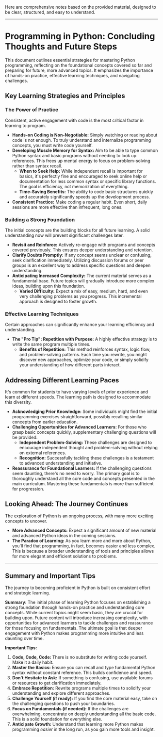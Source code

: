 Here are comprehensive notes based on the provided material, designed to be clear, structured, and easy to understand.

---

# Programming in Python: Concluding Thoughts and Future Steps

This document outlines essential strategies for mastering Python programming, reflecting on the foundational concepts covered so far and preparing for future, more advanced topics. It emphasizes the importance of hands-on practice, effective learning techniques, and navigating challenges.

## Key Learning Strategies and Principles

### The Power of Practice

Consistent, active engagement with code is the most critical factor in learning to program.

*   **Hands-on Coding is Non-Negotiable:** Simply watching or reading about code is not enough. To truly understand and internalize programming concepts, you must write code yourself.
*   **Developing Muscle Memory for Syntax:** Aim to be able to type common Python syntax and basic programs without needing to look up references. This frees up mental energy to focus on problem-solving rather than syntax recall.
    *   **When to Seek Help:** While independent recall is important for basics, it's perfectly fine and encouraged to seek online help or documentation for less common syntax or specific library functions. The goal is efficiency, not memorization of everything.
    *   **Time-Saving Benefits:** The ability to code basic structures quickly and accurately significantly speeds up the development process.
*   **Consistent Practice:** Make coding a regular habit. Even short, daily sessions are more effective than infrequent, long ones.

### Building a Strong Foundation

The initial concepts are the building blocks for all future learning. A solid understanding now will prevent significant challenges later.

*   **Revisit and Reinforce:** Actively re-engage with programs and concepts covered previously. This ensures deeper understanding and retention.
*   **Clarify Doubts Promptly:** If any concept seems unclear or confusing, seek clarification immediately. Utilizing discussion forums or peer groups is an excellent way to address specific questions and deepen understanding.
*   **Anticipating Increased Complexity:** The current material serves as a fundamental base. Future topics will gradually introduce more complex ideas, building upon this foundation.
    *   **Varied Difficulty:** Expect a mix of easy, medium, hard, and even very challenging problems as you progress. This incremental approach is designed to foster growth.

### Effective Learning Techniques

Certain approaches can significantly enhance your learning efficiency and understanding.

*   **The "Pro Tip": Repetition with Purpose:** A highly effective strategy is to write the same program multiple times.
    *   **Benefits of Repetition:** This method reinforces syntax, logic flow, and problem-solving patterns. Each time you rewrite, you might discover new approaches, optimize your code, or simply solidify your understanding of how different parts interact.

## Addressing Different Learning Paces

It's common for students to have varying levels of prior experience and learn at different speeds. The learning path is designed to accommodate this diversity.

*   **Acknowledging Prior Knowledge:** Some individuals might find the initial programming exercises straightforward, possibly recalling similar concepts from earlier education.
*   **Challenging Opportunities for Advanced Learners:** For those who grasp basic concepts quickly, supplementary challenging questions will be provided.
    *   **Independent Problem-Solving:** These challenges are designed to encourage independent thought and problem-solving without relying on external references.
    *   **Recognition:** Successfully tackling these challenges is a testament to advanced understanding and initiative.
*   **Reassurance for Foundational Learners:** If the challenging questions seem daunting, there's no need to worry. The primary goal is to thoroughly understand all the core code and concepts presented in the main curriculum. Mastering these fundamentals is more than sufficient for progression.

## Looking Ahead: The Journey Continues

The exploration of Python is an ongoing process, with many more exciting concepts to uncover.

*   **More Advanced Concepts:** Expect a significant amount of new material and advanced Python ideas in the coming sessions.
*   **The Paradox of Learning:** As you learn more and more about Python, you'll find that programming, in fact, becomes easier and less complex. This is because a broader understanding of tools and principles allows for more elegant and efficient solutions to problems.

---

## Summary and Important Tips

The journey to becoming proficient in Python is built on consistent effort and strategic learning.

**Summary:**
The initial phase of learning Python focuses on establishing a strong foundation through hands-on practice and understanding core concepts. While current topics might seem basic, they are crucial for building upon. Future content will introduce increasing complexity, with opportunities for advanced learners to tackle challenges and reassurance for those focusing on fundamentals. The ultimate goal is that deeper engagement with Python makes programming more intuitive and less daunting over time.

**Important Tips:**

1.  **Code, Code, Code:** There is no substitute for writing code yourself. Make it a daily habit.
2.  **Master the Basics:** Ensure you can recall and type fundamental Python syntax without constant reference. This builds confidence and speed.
3.  **Don't Hesitate to Ask:** If something is confusing, use available forums or resources to get clarification immediately.
4.  **Embrace Repetition:** Rewrite programs multiple times to solidify your understanding and explore different approaches.
5.  **Challenge Yourself (if ready):** If you find the core material easy, take on the challenging questions to push your boundaries.
6.  **Focus on Fundamentals (if needed):** If the challenges are overwhelming, concentrate on deeply understanding all the basic code. This is a solid foundation for everything else.
7.  **Anticipate Growth:** Understand that learning more Python makes programming *easier* in the long run, as you gain more tools and insight.